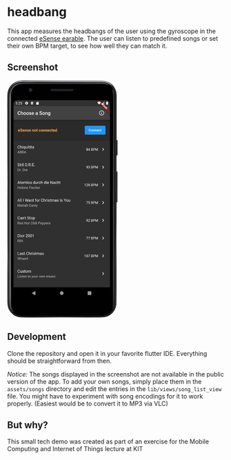 # headbang

This app measures the headbangs of the user using the gyroscope in the connected [eSense earable](https://www.esense.io/). The user can listen to predefined songs or set their own BPM target, to see how well they can match it.

## Screenshot

<img src="./Screenshot_Main_View.png" height="550px">

## Development

Clone the repository and open it in your favorite flutter IDE. Everything should be straightforward from then.

*Notice:* The songs displayed in the screenshot are not available in the public version of the app. To add your own songs, simply place
them in the `assets/songs` directory and edit the entries in the `lib/views/song_list_view` file. You might have to experiment with song encodings for it to work properly. (Easiest would be to convert it to MP3 via VLC)

## But why?

This small tech demo was created as part of an exercise for the Mobile Computing and Internet of Things
lecture at KIT